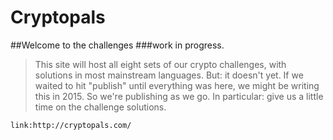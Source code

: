 # Cryptopals
##Welcome to the challenges
###work in progress.
>This site will host all eight sets of our crypto challenges, with solutions in most mainstream languages.
>But: it doesn't yet. If we waited to hit "publish" until everything was here, we might be writing this in 2015.
>So we're publishing as we go. In particular: give us a little time on the challenge solutions.

    link:http://cryptopals.com/
